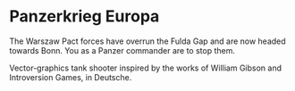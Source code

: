 # Panzerkrieg Europa
The Warszaw Pact forces have overrun the Fulda Gap and are now headed towards Bonn. You as a Panzer commander are to stop them.

Vector-graphics tank shooter inspired by the works of William Gibson and Introversion Games, in Deutsche.
